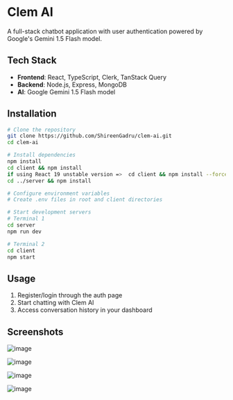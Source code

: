 # Clem AI

A full-stack chatbot application with user authentication powered by Google's Gemini 1.5 Flash model.

## Tech Stack

- **Frontend**: React, TypeScript, Clerk, TanStack Query
- **Backend**: Node.js, Express, MongoDB
- **AI**: Google Gemini 1.5 Flash model

## Installation

```bash
# Clone the repository
git clone https://github.com/ShireenGadru/clem-ai.git
cd clem-ai

# Install dependencies
npm install
cd client && npm install
if using React 19 unstable version =>  cd client && npm install --force
cd ../server && npm install

# Configure environment variables
# Create .env files in root and client directories

# Start development servers
# Terminal 1
cd server
npm run dev

# Terminal 2
cd client
npm start
```

## Usage

1. Register/login through the auth page
2. Start chatting with Clem AI
3. Access conversation history in your dashboard

## Screenshots

![image](https://github.com/user-attachments/assets/e0f78a4b-3355-4dcc-a408-aa3443713620)

![image](https://github.com/user-attachments/assets/2edc5462-ade8-499e-8b34-2839fca4237a)

![image](https://github.com/user-attachments/assets/a99086de-a22f-4d9e-8fec-511a2bb6e147)

![image](https://github.com/user-attachments/assets/8167a278-1a2b-4102-b9fb-896db7ec3b75)

